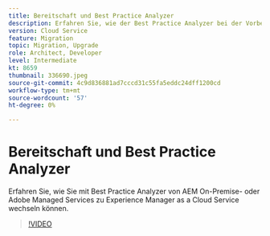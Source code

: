```yaml
---
title: Bereitschaft und Best Practice Analyzer
description: Erfahren Sie, wie der Best Practice Analyzer bei der Vorbereitung Ihrer Anwendung helfen kann, um sie als Cloud Service in Experience Manager zu verschieben.
version: Cloud Service
feature: Migration
topic: Migration, Upgrade
role: Architect, Developer
level: Intermediate
kt: 8659
thumbnail: 336690.jpeg
source-git-commit: 4c9d836881ad7cccd31c55fa5eddc24dff1200cd
workflow-type: tm+mt
source-wordcount: '57'
ht-degree: 0%

---
```



# Bereitschaft und Best Practice Analyzer

Erfahren Sie, wie Sie mit Best Practice Analyzer von AEM On-Premise- oder Adobe Managed Services zu Experience Manager as a Cloud Service wechseln können.

>[!VIDEO](https://video.tv.adobe.com/v/336690/?quality=12&learn=on)
